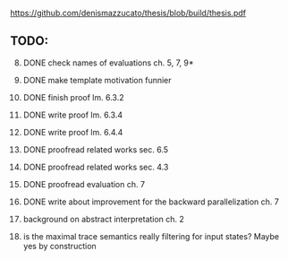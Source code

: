 https://github.com/denismazzucato/thesis/blob/build/thesis.pdf

## TODO:

8.  DONE check names of evaluations ch. 5, 7, 9*
11. DONE make template motivation funnier
1.  DONE finish proof lm. 6.3.2
2.  DONE write proof lm. 6.3.4
3.  DONE write proof lm. 6.4.4
6.  DONE proofread related works sec. 6.5
5.  DONE proofread related works sec. 4.3
7.  DONE proofread evaluation ch. 7
9.  DONE write about improvement for the backward parallelization ch. 7


10. background on abstract interpretation ch. 2
12. is the maximal trace semantics really filtering for input states? Maybe yes by construction
